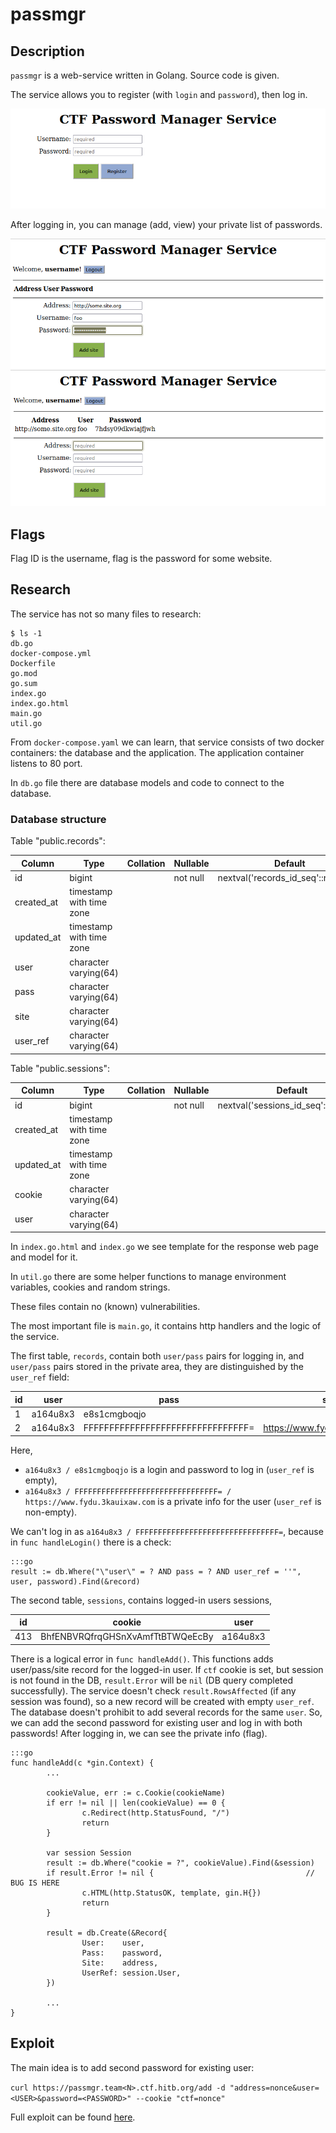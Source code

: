 # passmgr

## Description

`passmgr` is a web-service written in Golang. Source code is given. 

The service allows you to register (with `login` and `password`), then log in. 

![](passmgr1.png)

After logging in, you can manage (add, view) your private list of passwords.

![](passmgr2.png)
![](passmgr3.png)

## Flags

Flag ID is the username, flag is the password for some website.

## Research

The service has not so many files to research:

    $ ls -1
    db.go
    docker-compose.yml
    Dockerfile
    go.mod
    go.sum
    index.go
    index.go.html
    main.go
    util.go


From `docker-compose.yaml` we can learn, that service consists of two docker containers: the database and the application. 
The application container listens to 80 port. 

In `db.go` file there are database models and code to connect to the database.

### Database structure

Table "public.records":

   Column   |           Type           | Collation | Nullable |               Default               
------------|--------------------------|-----------|----------|-------------------------------------
 id         | bigint                   |           | not null | nextval('records_id_seq'::regclass)
 created_at | timestamp with time zone |           |          | 
 updated_at | timestamp with time zone |           |          | 
 user       | character varying(64)    |           |          | 
 pass       | character varying(64)    |           |          | 
 site       | character varying(64)    |           |          | 
 user_ref   | character varying(64)    |           |          | 



Table "public.sessions":

   Column   |           Type           | Collation | Nullable |               Default                
------------|--------------------------|-----------|----------|--------------------------------------
 id         | bigint                   |           | not null | nextval('sessions_id_seq'::regclass)
 created_at | timestamp with time zone |           |          | 
 updated_at | timestamp with time zone |           |          | 
 cookie     | character varying(64)    |           |          | 
 user       | character varying(64)    |           |          | 


In `index.go.html` and `index.go` we see template for the response web page and model for it.

In `util.go` there are some helper functions to manage environment variables, cookies and random strings.

These files contain no (known) vulnerabilities.

The most important file is `main.go`, it contains http handlers and the logic of the service.

The first table, `records`, contain both `user/pass` pairs for logging in, and `user/pass` pairs stored in the private area, 
they are distinguished by the `user_ref` field:


 id  |   user   |               pass                |             site              | user_ref 
-----|----------|-----------------------------------|-------------------------------|----------
   1 | a164u8x3 | e8s1cmgboqjo                      |                               | 
   2 | a164u8x3 | FFFFFFFFFFFFFFFFFFFFFFFFFFFFFFFF= | https://www.fydu.3kauixaw.com | a164u8x3


Here,

* `a164u8x3 / e8s1cmgboqjo` is a login and password to log in (`user_ref` is empty),
* `a164u8x3 / FFFFFFFFFFFFFFFFFFFFFFFFFFFFFFFF= / https://www.fydu.3kauixaw.com` is a private info for the user (`user_ref` is non-empty).

We can't log in as `a164u8x3 / FFFFFFFFFFFFFFFFFFFFFFFFFFFFFFFF=`, because in `func handleLogin()` there is a check:

    :::go
    result := db.Where("\"user\" = ? AND pass = ? AND user_ref = ''", user, password).Find(&record)


The second table, `sessions`, contains logged-in users sessions,

 id  |              cookie              |   user   
-----|----------------------------------|----------
 413 | BhfENBVRQfrqGHSnXvAmfTtBTWQeEcBy | a164u8x3


There is a logical error in `func handleAdd()`. This functions adds user/pass/site record for the logged-in user.
If `ctf` cookie is set, but session is not found in the DB, `result.Error` will be `nil` (DB query completed 
successfully). The service doesn't check `result.RowsAffected` (if any session was found), so a new record will 
be created with empty `user_ref`. The database doesn't prohibit to add several records for the same `user`. So, 
we can add the second password for existing user and log in with both passwords! After logging in, we can see the 
private info (flag).


    :::go
    func handleAdd(c *gin.Context) {
            ...
            
            cookieValue, err := c.Cookie(cookieName)
            if err != nil || len(cookieValue) == 0 {
                    c.Redirect(http.StatusFound, "/")
                    return
            }
    
            var session Session
            result := db.Where("cookie = ?", cookieValue).Find(&session)
            if result.Error != nil {                                  // BUG IS HERE
                    c.HTML(http.StatusOK, template, gin.H{})
                    return
            }
    
            result = db.Create(&Record{
                    User:    user,
                    Pass:    password,
                    Site:    address,
                    UserRef: session.User,
            })
            
            ...
    }


## Exploit

The main idea is to add second password for existing user:

`curl https://passmgr.team<N>.ctf.hitb.org/add -d "address=nonce&user=<USER>&password=<PASSWORD>" --cookie "ctf=nonce"`

Full exploit can be found [here](../../sploits/passmgr/exploit.sh).
